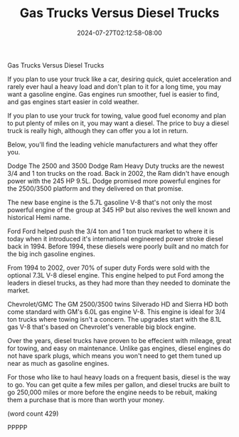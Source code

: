 ﻿---
title: "Gas Trucks Versus Diesel Trucks"
date: 2024-07-27T02:12:58-08:00
description: "Diesel VS Gasoline vehicles Tips for Web Success"
featured_image: "/images/Diesel VS Gasoline vehicles.jpg"
tags: ["Diesel VS Gasoline vehicles"]
---

Gas Trucks Versus Diesel Trucks

If you plan to use your truck like a car, desiring
quick, quiet acceleration and rarely ever haul a 
heavy load and don't plan to it for a long time,
you may want a gasoline engine.  Gas engines run
smoother, fuel is easier to find, and gas 
engines start easier in cold weather.

If you plan to use your truck for towing, value
good fuel economy and plan to put plenty of miles
on it, you may want a diesel.  The price to buy
a diesel truck is really high, although they can
offer you a lot in return.

Below, you'll find the leading vehicle manufacturers
and what they offer you.

Dodge
The 2500 and 3500 Dodge Ram Heavy Duty trucks are
the newest 3/4 and 1 ton trucks on the road.  Back
in 2002, the Ram didn't have enough power with
the 245 HP 9.5L.  Dodge promised more powerful
engines for the 2500/3500 platform and they
delivered on that promise.

The new base engine is the 5.7L gasoline V-8 
that's not only the most powerful engine of the
group at 345 HP but also revives the well known
and historical Hemi name.  

Ford
Ford helped push the 3/4 ton and 1 ton truck
market to where it is today when it introduced
it's international engineered power stroke 
diesel back in 1994.  Before 1994, these diesels
were poorly built and no match for the big 
inch gasoline engines.

From 1994 to 2002, over 70% of super duty Fords
were sold with the optional 7.3L V-8 diesel
engine.  This engine helped to put Ford among
the leaders in diesel trucks, as they had more
than they needed to dominate the market.

Chevrolet/GMC
The GM 2500/3500 twins Silverado HD and Sierra
HD both come standard with GM's 6.0L gas engine
V-8.  This engine is ideal for 3/4 ton trucks
where towing isn't a concern.  The upgrades
start with the 8.1L gas V-8 that's based on
Chevrolet's venerable big block engine.

Over the years, diesel trucks have proven to be
effecient with mileage, great for towing, and
easy on maintenance.  Unlike gas engines, diesel
engines do not have spark plugs, which means
you won't need to get them tuned up near as
much as gasoline engines.  

For those who like to haul heavy loads on a 
frequent basis, diesel is the way to go.  You
can get quite a few miles per gallon, and 
diesel trucks are built to go 250,000 miles or 
more before the engine needs to be rebuit,
making them a purchase that is more than worth
your money.

(word count 429)

PPPPP

